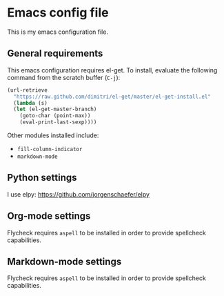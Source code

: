 # Emacs config file 

This is my emacs configuration file.

## General requirements

This emacs configuration requires el-get. 
To install, evaluate the following command from the scratch buffer (``C-j``): 

```lisp
(url-retrieve
  "https://raw.github.com/dimitri/el-get/master/el-get-install.el"
  (lambda (s)
  (let (el-get-master-branch)
    (goto-char (point-max))
    (eval-print-last-sexp))))
```
Other modules installed include:
* ``fill-column-indicator``
* ``markdown-mode``

## Python settings

I use elpy:
https://github.com/jorgenschaefer/elpy

## Org-mode settings

Flycheck requires ``aspell`` to be installed in order to provide spellcheck
capabilities.

## Markdown-mode settings

Flycheck requires ``aspell`` to be installed in order to provide spellcheck
capabilities.
